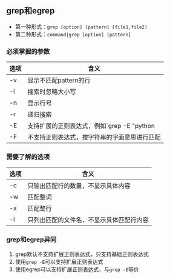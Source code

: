 ## grep和egrep

+ 第一种形式：`grep [option] [pattern] [file1,file2]`
+ 第二种形式：`command|grep [option] [pattern]`

### 必须掌握的参数

| 选项 | 含义                                                     |
| ---- | -------------------------------------------------------- |
| -v   | 显示不匹配pattern的行                                    |
| -i   | 搜索时忽略大小写                                         |
| -n   | 显示行号                                                 |
| -r   | 递归搜索                                                 |
| -E   | 支持扩展的正则表达式，例如`grep -E "python|PYTHON" file` |
| -F   | 不支持正则表达式，按字符串的字面意思进行匹配             |

### 需要了解的选项

| 选项 | 含义                                     |
| ---- | ---------------------------------------- |
| -c   | 只输出匹配行的数量，不显示具体内容       |
| -w   | 匹配整词                                 |
| -x   | 匹配整行                                 |
| -l   | 只列出匹配的文件名，不显示具体匹配行内容 |

### grep和egrep异同

1. grep默认不支持扩展正则表达式，只支持基础正则表达式
2. 使用`grep -E`可以支持扩展正则表达式
3. 使用egrep可以支持扩展正则表达式，与`grep -E`等价

